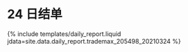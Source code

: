 # 24 日结单

{% include  templates/daily_report.liquid jdata=site.data.daily_report.trademax_205498_20210324 %}